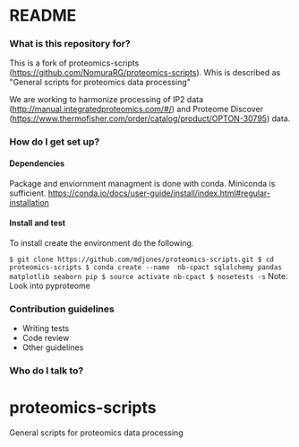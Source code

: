 # README #

### What is this repository for? ###

This is a fork of proteomics-scripts (https://github.com/NomuraRG/proteomics-scripts). Whis is described 
as "General scripts for proteomics data processing"

We are working to harmonize processing of IP2 data (http://manual.integratedproteomics.com/#/) and 
Proteome Discover (https://www.thermofisher.com/order/catalog/product/OPTON-30795) data. 

### How do I get set up? ###

#### Dependencies ####

Package and enviornment managment is done with conda.
Miniconda is sufficient.
https://conda.io/docs/user-guide/install/index.html#regular-installation

#### Install and test ####

To install create the environment do the following.

`
$ git clone https://github.com/mdjones/proteomics-scripts.git
$ cd proteomics-scripts
$ conda create --name  nb-cpact sqlalchemy pandas matplotlib seaborn pip
$ source activate nb-cpact
$ nosetests -s
`
Note: Look into pyproteome


### Contribution guidelines ###

* Writing tests
* Code review
* Other guidelines

### Who do I talk to? ###


# proteomics-scripts
General scripts for proteomics data processing
